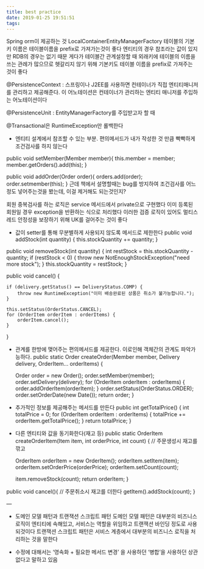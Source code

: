 ```yaml
---
title: best practice
date: 2019-01-25 19:51:51
tags:
---
```


Spring orm이 제공하는 것 LocalContainerEntityManagerFactory
테이블의 기본키 이름은 테이블이름을 prefix로 가져가는것이 좋다
엔티티의 경우 참조라는 값이 있지만 RDB의 경우는 없기 때문
게다가 테이블간 관계설정할 때 외래키에 테이블의 이름을 쓰는 관례가 많으므로 헷갈리지 않기 위해 기본키도 테이블 이름을 prefix로 가져주는 것이 좋다

@PersistenceContext : 
스프링이나 J2EE를 사용하면 컨테이너가 직접 엔티티매니저를 관리하고 제공해준다.
이 어노테이션은 컨테이너가 관리하는 엔티티 매니저를 주입하는 어노테이션이다

@PersistenceUnit : EntityManagerFactory를 주입받고자 할 때 

@Transactional은 RuntimeException만 롤백한다

- 엔티티 설계에서 참조할 수 있는 부분. 편의메서드가 내가 작성한 것 만큼 빡빡하게 조건검사를 하지 않는다

public void setMember(Member member){
	this.member = member;
	member.getOrders().add(this);
}

public void addOrder(Order order){
	orders.add(order);
	order.setmember(this);
}
근데 책에서 설명할때는 bug를 방지하여 조건검사를 어느정도 넣어주는것을 봤는데, 이걸 제거해도 되는것인지?

회원 중복검사를 하는 로직은 service 메서드에서 private으로 구현했다
이미 등록된 회원일 경우 exception을 반환하는 식으로 처리했다
이러한 검증 로직이 있어도 멀티스레드 안정성을 보장하기 위해 UK를 걸어주는 것이 좋다

- 값이 setter를 통해 무분별하게 사용되지 않도록 메서드로 제한한다
public void addStock(int quantity) {
    this.stockQuantity += quantity;
}

public void removeStock(int quantity) {
    int restStock = this.stockQuantity - quantity;
    if (restStock < 0) {
        throw new NotEnoughStockException("need more stock");
    }
    this.stockQuantity = restStock;
}

public void cancel() {

    if (delivery.getStatus() == DeliveryStatus.COMP) {
        throw new RuntimeException("이미 배송완료된 상품은 취소가 불가능합니다.");
    }

    this.setStatus(OrderStatus.CANCEL);
    for (OrderItem orderItem : orderItems) {
        orderItem.cancel();
    }
}

- 관계를 한방에 맺어주는 편의메서드를 제공한다. 이로인해 객체간의 관계도 파악가능하다.
public static Order createOrder(Member member, Delivery delivery, OrderItem... orderItems) {

    Order order = new Order();
    order.setMember(member);
    order.setDelivery(delivery);
    for (OrderItem orderItem : orderItems) {
        order.addOrderItem(orderItem);
    }
    order.setStatus(OrderStatus.ORDER);
    order.setOrderDate(new Date());
    return order;
}

- 추가적인 정보를 제공해주는 메서드를 만든다
public int getTotalPrice() {
    int totalPrice = 0;
    for (OrderItem orderItem : orderItems) {
        totalPrice += orderItem.getTotalPrice();
    }
    return totalPrice;
}

- 다른 엔티티와 값을 동기화한다(재고 등)
public static OrderItem createOrderItem(Item item, int orderPrice, int count) { // 주문생성시 재고를 깎고

    OrderItem orderItem = new OrderItem();
    orderItem.setItem(item);
    orderItem.setOrderPrice(orderPrice);
    orderItem.setCount(count);

    item.removeStock(count);
    return orderItem;
}

public void cancel(){ // 주문취소시 재고를 더한다
	getItem().addStock(count);
}

—

- 도메인 모델 패턴과 트랜잭션 스크립트 패턴
도메인 모델 패턴은 대부분의 비즈니스 로직이 엔티티에 속해있고, 서비스는 역할을 위임하고 트랜잭션 바인딩 정도로 사용되것이다
트랜잭션 스크립트 패턴은 서비스 계층에서 대부분의 비즈니스 로직을 처리하는 것을 말한다

- 수정에 대해서는 ‘영속화 + 필요한 메서드 변경’ 을 사용하던 ‘병합’을 사용하던 상관없다고 말하고 있음 

<!-- more -->
